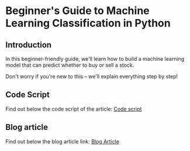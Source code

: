 # Beginner's Guide to Machine Learning Classification in Python

## Introduction 
In this beginner-friendly guide, we'll learn how to build a machine learning model that can predict whether to buy or sell a stock. 

Don't worry if you're new to this – we'll explain everything step by step!

## Code Script
Find out below the code script of the article:
[Code script](https://github.com/QuantInsti/Algorithmic-Trading-Code-Examples/tree/main/blog_articles/build-trend-following-strategies)
## Blog article 
Find out below the blog article link:
[Blog Article](https://blog.quantinsti.com/machine-learning-classification-strategy-python/)
